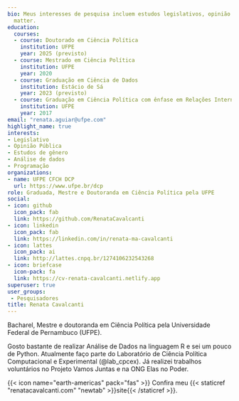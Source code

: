 ```yaml
---
bio: Meus interesses de pesquisa incluem estudos legislativos, opinião pública, gênero, análise de dados e programação.
  matter.
education:
  courses:
  - course: Doutorado em Ciência Política
    institution: UFPE
    year: 2025 (previsto)
  - course: Mestrado em Ciência Política 
    institution: UFPE
    year: 2020
  - course: Graduação em Ciência de Dados
    institution: Estácio de Sá
    year: 2023 (previsto)
  - course: Graduação em Ciência Política com ênfase em Relações Internacionais
    institution: UFPE
    year: 2017
email: "renata.aguiar@ufpe.com"
highlight_name: true
interests:
- Legislativo
- Opinião Pública
- Estudos de gênero
- Análise de dados
- Programação
organizations:
- name: UFPE CFCH DCP
  url: https://www.ufpe.br/dcp
role: Graduada, Mestre e Doutoranda em Ciência Política pela UFPE
social:
- icon: github
  icon_pack: fab
  link: https://github.com/RenataCavalcanti
- icon: linkedin
  icon_pack: fab
  link: https://linkedin.com/in/renata-ma-cavalcanti
- icon: lattes
  icon_pack: ai
  link: http://lattes.cnpq.br/1274106232543268
- icon: briefcase
  icon-pack: fa
  link: https://cv-renata-cavalcanti.netlify.app
superuser: true
user_groups:
 - Pesquisadores
title: Renata Cavalcanti
---
```


Bacharel, Mestre e doutoranda em Ciência Política pela Universidade Federal de Pernambuco (UFPE).

Gosto bastante de realizar Análise de Dados na linguagem R e sei um pouco de Python. Atualmente faço parte do Laboratório de Ciência Política Computacional e Experimental (@lab_cpcex). Já realizei trabalhos voluntários no Projeto Vamos Juntas e na ONG Elas no Poder.


{{< icon name="earth-americas" pack="fas" >}} Confira meu {{< staticref "renatacavalcanti.com" "newtab" >}}site{{< /staticref >}}.

